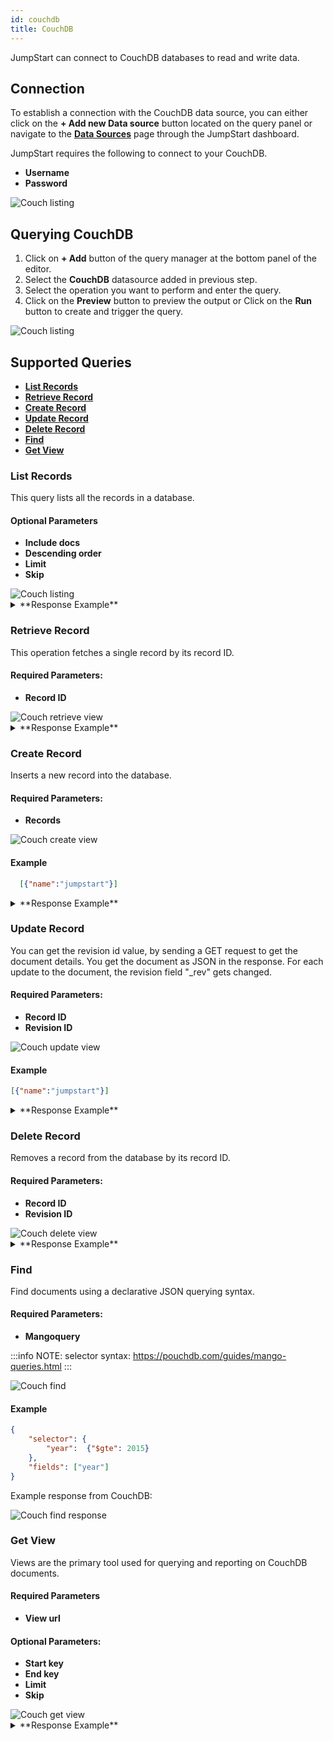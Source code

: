 ```yaml
---
id: couchdb
title: CouchDB
---
```


JumpStart can connect to CouchDB databases to read and write data. 

<div style={{paddingTop:'24px'}}>

## Connection

To establish a connection with the CouchDB data source, you can either click on the **+ Add new Data source** button located on the query panel or navigate to the **[Data Sources](/docs/data-sources/overview)** page through the JumpStart dashboard.

JumpStart requires the following to connect to your CouchDB.
- **Username**
- **Password**

<img className="screenshot-full" src="/img/datasource-reference/couchdb/connections.png" alt="Couch listing"/>

</div>

<div style={{paddingTop:'24px'}}>

## Querying CouchDB

1. Click on **+ Add** button of the query manager at the bottom panel of the editor.
2. Select the **CouchDB** datasource added in previous step.
3. Select the operation you want to perform and enter the query.
4. Click on the **Preview** button to preview the output or Click on the **Run** button to create and trigger the query.

<img className="screenshot-full" src="/img/datasource-reference/couchdb/operations.png" alt="Couch listing"/>

</div>

<div style={{paddingTop:'24px'}}>

## Supported Queries 

- **[List Records](#list-records)**
- **[Retrieve Record](#retrieve-record)**
- **[Create Record](#create-record)**
- **[Update Record](#update-record)**
- **[Delete Record](#delete-record)**
- **[Find](#find)**
- **[Get View](#get-view)**

### List Records 

This query lists all the records in a database.

#### Optional Parameters

- **Include docs**
- **Descending order**
- **Limit**
- **Skip**

<img className="screenshot-full" src="/img/datasource-reference/couchdb/listing-v2.png" alt="Couch listing"/>

<details>
  <summary>**Response Example**</summary>
  ```json
{
    "total_rows": 3,
    "offset": 0,
    "rows": [
        {
            "id": "23212104e60a71edb42ebc509f000dc2",
            "key": "23212104e60a71edb42ebc509f000dc2",
            "value": {
                "rev": "1-0cc7f48876f15883394e5c139c628123"
            }
        },
        {
            "id": "23212104e60a71edb42ebc509f00216e",
            "key": "23212104e60a71edb42ebc509f00216e",
            "value": {
                "rev": "1-b3c45696b10cb08221a335ff7cbd8b7a"
            }
        },
        {
            "id": "23212104e60a71edb42ebc509f00282a",
            "key": "23212104e60a71edb42ebc509f00282a",
            "value": {
                "rev": "1-da5732beb913ecbded309321cac892d2"
            }
        },
    ]
}
```
</details>

### Retrieve Record 

This operation fetches a single record by its record ID.

#### Required Parameters: 

- **Record ID**


<img className="screenshot-full" src="/img/datasource-reference/couchdb/retrieving-v2.png" alt="Couch retrieve view" />

<details>
  <summary> **Response Example** </summary>
```json
{
    "_id": "e33dc4e209689cb0400d095fc401a1e0",
    "_rev": "1-a62af8e14451af88c150e7e718b7a0e8",
    "0": {
        "name": "test data"
    }
}
```
</details>

### Create Record

Inserts a new record into the database.

#### Required Parameters: 

- **Records**


<img className="screenshot-full" src="/img/datasource-reference/couchdb/creating-v2.png" alt="Couch create view"/>

#### Example

```json
  [{"name":"jumpstart"}]
```

<details>
  <summary>**Response Example**</summary>
    ```json
    {
        "ok": true,
        "id": "23212104e60a71edb42ebc509f0049a2",
        "rev": "1-b0a625abc4e21ee554737920156e911f"
    }
    ```
</details>

### Update Record

You can get the revision id  value, by sending a GET request to get the document details.
You get the document as JSON in the response. For each update to the document, the revision field "_rev" gets changed.

#### Required Parameters:
- **Record ID**
- **Revision ID**


<img className="screenshot-full" src="/img/datasource-reference/couchdb/updating-v2.png" alt="Couch update view" />


#### Example

```json
[{"name":"jumpstart"}]
```

<details>
  <summary>**Response Example**</summary>
  ```json
  {
      "ok": true,
      "id": "23212104e60a71edb42ebc509f0049a2",
      "rev": "2-b0a625abc4e21ee554737920156e911f"
  }
 ```
</details>

### Delete Record

Removes a record from the database by its record ID.

#### Required Parameters:
- **Record ID**
- **Revision ID**


<img className="screenshot-full" src="/img/datasource-reference/couchdb/deleteRecord.png" alt="Couch delete view"/>

<details>
  <summary>**Response Example**</summary>
    ```json
    {
        "ok": true,
        "id": "rev_id=2-3d01e0e87139c57e9bd083e48ecde13d&record_id=e33dc4e209689cb0400d095fc401a1e0",
        "rev": "1-2b99ef28c03e68ea70bb668ee55ffb7b"
    }
    ```
</details>

### Find 

Find documents using a declarative JSON querying syntax.

#### Required Parameters:
- **Mangoquery**

:::info
NOTE:
selector syntax: https://pouchdb.com/guides/mango-queries.html
:::


<img className="screenshot-full" src="/img/datasource-reference/couchdb/find-v2.png" alt="Couch find" />


#### Example

```json
{
    "selector": {
        "year":  {"$gte": 2015}
    },
    "fields": ["year"]
}
```

Example response from CouchDB:

<img className="screenshot-full" src="/img/datasource-reference/couchdb/find_response.png" alt="Couch find response" />

### Get View

Views are the primary tool used for querying and reporting on CouchDB documents.

#### Required Parameters
- **View url**


#### Optional Parameters: 
- **Start key**
- **End key**
- **Limit**
- **Skip**

<img className="screenshot-full" src="/img/datasource-reference/couchdb/get_view-v2.png" alt="Couch get view" />

<details>
  <summary>**Response Example**</summary>
  ```json
    {
        "total_rows": 4,
        "offset": 0,
        "rows": [
            {
                "id": "23212104e60a71edb42ebc509f000dc2",
                "key": "23212104e60a71edb42ebc509f000dc2",
                "value": {
                    "rev": "1-0cc7f48876f15883394e5c139c628123"
                }
            },
            {
                "id": "23212104e60a71edb42ebc509f00216e",
                "key": "23212104e60a71edb42ebc509f00216e",
                "value": {
                    "rev": "1-b3c45696b10cb08221a335ff7cbd8b7a"
                }
            },
            {
                "id": "23212104e60a71edb42ebc509f00282a",
                "key": "23212104e60a71edb42ebc509f00282a",
                "value": {
                    "rev": "1-da5732beb913ecbded309321cac892d2"
                }
            },
            {
                "id": "23212104e60a71edb42ebc509f002cbd",
                "key": "23212104e60a71edb42ebc509f002cbd",
                "value": {
                    "rev": "1-ca5bb3c0767eb42ea6c33eee3d395b59"
                }
            }
        ]
    }
    ```
</details>

</div>

